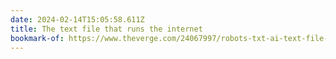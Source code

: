 ```yaml
---
date: 2024-02-14T15:05:58.611Z
title: The text file that runs the internet
bookmark-of: https://www.theverge.com/24067997/robots-txt-ai-text-file-web-crawlers-spiders
---
```

